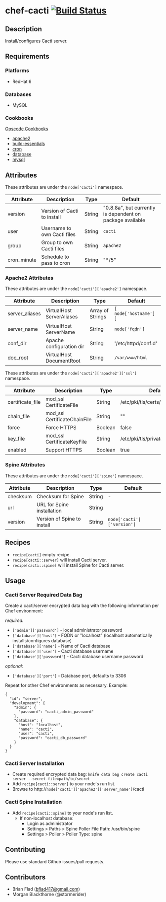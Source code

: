 # chef-cacti [![Build Status](https://secure.travis-ci.org/bflad/chef-cacti.png?branch=master)](http://travis-ci.org/bflad/chef-cacti)

## Description

Install/configures Cacti server.

## Requirements

### Platforms

* RedHat 6

### Databases

* MySQL

### Cookbooks

[Opscode Cookbooks](https://github.com/opscode-cookbooks/)

* [apache2](https://github.com/opscode-cookbooks/apache2/)
* [build-essentials](https://github.com/opscode-cookbooks/build-essentials/)
* [cron](https://github.com/opscode-cookbooks/cron/)
* [database](https://github.com/opscode-cookbooks/database/)
* [mysql](https://github.com/opscode-cookbooks/mysql/)

## Attributes

These attributes are under the `node['cacti']` namespace.

Attribute | Description | Type | Default
----------|-------------|------|--------
version | Version of Cacti to install | String | "0.8.8a", but currently is dependent on package available
user | Username to own Cacti files | String | `cacti`
group | Group to own Cacti files | String | `apache2`
cron_minute | Schedule to pass to cron | String | "*/5"

### Apache2 Attributes ###

These attributes are under the `node['cacti']['apache2']` namespace.

Attribute | Description | Type | Default
----------|-------------|------|--------
server_aliases | VirtualHost ServerAliases | Array of Strings | `[ node['hostname'] ]`
server_name | VirtualHost ServerName | String | `node['fqdn']`
conf_dir | Apache configuration dir | String | '/etc/httpd/conf.d'
doc_root | VirtualHost DocumentRoot | String | `/var/www/html`

These attributes are under the `node['cacti']['apache2']['ssl']` namespace.

Attribute | Description | Type | Default
----------|-------------|------|--------
certificate_file | mod_ssl CertificateFile | String | /etc/pki/tls/certs/localhost.crt
chain_file | mod_ssl CertificateChainFile | String | ""
force | Force HTTPS | Boolean | false
key_file | mod_ssl CertificateKeyFile | String | /etc/pki/tls/private/localhost.key
enabled | Support HTTPS | Boolean | true

### Spine Attributes ###

These attributes are under the `node['cacti']['spine']` namespace.

Attribute | Description | Type | Default
----------|-------------|------|--------
checksum | Checksum for Spine | String | -
url | URL for Spine installation | String | 
version | Version of Spine to install | String | `node['cacti']['version']`

## Recipes

* `recipe[cacti]` empty recipe.
* `recipe[cacti::server]` will install Cacti server.
* `recipe[cacti::spine]` will install Spine for Cacti server.

## Usage

### Cacti Server Required Data Bag

Create a cacti/server encrypted data bag with the following information per Chef environment:

_required:_
* `['admin']['password']` - local administrator password
* `['database']['host']` - FQDN or "localhost" (localhost automatically installs/configures database)
* `['database']['name']` - Name of Cacti database
* `['database']['user']` - Cacti database username
* `['database']['password']` - Cacti database username password

_optional:_
* `['database']['port']` - Database port, defaults to 3306

Repeat for other Chef environments as necessary. Example:

    {
      "id": "server",
      "development": {
        "admin": {
          "password": "cacti_admin_password"
        },
        "database": {
          "host": "localhost",
          "name": "cacti",
          "user": "cacti",
          "password": "cacti_db_password"
        }
      }
    }

### Cacti Server Installation

* Create required encrypted data bag: `knife data bag create cacti server --secret-file=path/to/secret`
* Add `recipe[cacti::server]` to your node's run list.
* Browse to http://`node['cacti']['apache2']['server_name']`/cacti

### Cacti Spine Installation ###

* Add `recipe[cacti::spine]` to your node's run list.
  * If non-localhost database:
    * Login as administrator
    * Settings > Paths > Spine Poller File Path: /usr/bin/spine
    * Settings > Poller > Poller Type: spine

## Contributing

Please use standard Github issues/pull requests.

## Contributors

* Brian Flad (<bflad417@gmail.com>)
* Morgan Blackthorne (@stormerider)
